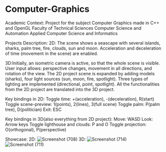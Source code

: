# Computer-Graphics
Academic Context:
Project for the subject Computer Graphics made in C++ and OpenGL
Faculty of Technical Sciences
Computer Science and Automation
Applied Computer Science and Informatics

Projects Description:
2D: The scene shows a seascape with several islands, sharks, palm tree, fire, clouds, sun and moon. Acceleration and deceleration of time (movement in the scene) are enabled.

3D:Initially, an isometric camera is active, so that the whole scene is visible. User input allows: perspective changes, movement in all directions, and rotation of the view. The 2D project scene is expanded by adding models (sharks), four light sources (sun, moon, fire, spotlight). Three types of lighting are implemented (directional, point, spotlight). All the functionalities from the 2D project are translated into the 3D project.

Key bindings in 2D:
Toggle time: +(acceleration), -(deceleration), R(start)
Toggle scene-preview: 1(points), 2(lines), 3(full scene)
Toggle palm: P(palm tree), D(politician) 
Exit: ESC

Key bindings in 3D(also everything from 2D project):
Move: WASD
Look: Arrow keys
Toggle lighthouse and clouds: P and O
Toggle projection: O(orthogonal), P(perspective)


Showcase:
2D:
![Screenshot (708)](https://github.com/MiljanaMa/Computer-Graphics/assets/116622022/886d63a0-0ce9-4a04-a5cc-d405aaac0d2c)
3D:
![Screenshot (714)](https://github.com/MiljanaMa/Computer-Graphics/assets/116622022/bca1bf52-e255-4c6c-ac76-473925aaaf01)
![Screenshot (711)](https://github.com/MiljanaMa/Computer-Graphics/assets/116622022/67f8db5f-8b63-4e13-9731-0b37d3c2bb92)
